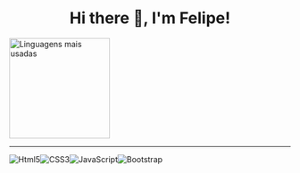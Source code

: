 <h1 align="center">Hi there 👋, I'm Felipe!</h1>
<a href="https://github.com/hellsu00">
        <img height="180em" src="https://github-readme-stats.vercel.app/api/top-langs/?username=hellsu00&hide=html&layout=compact&&show_icons=true&line_height=27&count_private=true&theme=radical"
        alt="Linguagens mais usadas"></a>       


---

      
                                            
![Html5](https://img.shields.io/badge/HTML5-E34F26?style=for-the-badge&logo=html5&logoColor=white)![CSS3](https://img.shields.io/badge/CSS3-1572B6?style=for-the-badge&logo=css3&logoColor=white)![JavaScript](https://img.shields.io/badge/JavaScript-323330?style=for-the-badge&logo=javascript&logoColor=F7DF1E)![Bootstrap](https://img.shields.io/badge/Bootstrap-563D7C?style=for-the-badge&logo=bootstrap&logoColor=white)
